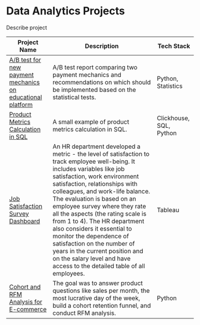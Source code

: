 # Data Analytics Projects

Describe project

| Project Name      | Description                           | Tech Stack  | 
| ----------------  |------------------------------------   | ---------   |
| [A/B test for new payment mechanics on educational platform](https://github.com/valeriam23/DataAnalytics/tree/main/AB_test_Edu_platform)     | A/B test report comparing two payment mechanics and recommendations on which should be implemented based on the statistical tests.   |    Python, Statistics       |
| [Product Metrics Calculation in SQL](https://github.com/valeriam23/DataAnalytics/tree/main/SQL)     | A small example of product metrics calculation in SQL.                              |     Clickhouse, SQL,  Python    |
| [Job Satisfaction Survey Dashboard](https://public.tableau.com/app/profile/valeria.mustafaeva/viz/SatisfactionSurvey_16542829763360/Dashboard)|  An HR department developed a metric - the level of satisfaction to track employee well-being. It includes variables like job satisfaction, work environment satisfaction, relationships with colleagues, and work-life balance. The evaluation is based on an employee survey where they rate all the aspects (the rating scale is from 1 to 4). The HR department also considers it essential to monitor the dependence of satisfaction on the number of years in the current position and on the salary level and have access to the detailed table of all employees.| Tableau |                
| [Cohort and RFM Analysis for E-commerce](https://github.com/valeriam23/DataAnalytics/tree/main/Cohort_RFM_Ecommerce) | The goal was to answer product questions like sales per month, the most lucrative day of the week, build a cohort retention funnel, and conduct RFM analysis.   | Python       |
